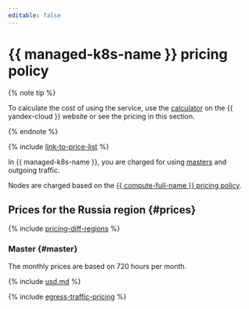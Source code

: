 ```yaml
---
editable: false
---
```


# {{ managed-k8s-name }} pricing policy


{% note tip %}




To calculate the cost of using the service, use the [calculator](https://yandex.cloud/en/prices?state=f05a4ab8c08f#calculator) on the {{ yandex-cloud }} website or see the pricing in this section.


{% endnote %}



{% include [link-to-price-list](../_includes/pricing/link-to-price-list.md) %}

In {{ managed-k8s-name }}, you are charged for using [masters](concepts/index.md#master) and outgoing traffic.

Nodes are charged based on the [{{ compute-full-name }} pricing policy](../compute/pricing.md).


## Prices for the Russia region {#prices}



{% include [pricing-diff-regions](../_includes/pricing-diff-regions.md) %}


### Master {#master}

The monthly prices are based on 720 hours per month.




{% include [usd.md](../_pricing/managed-kubernetes/usd.md) %}


{% include [egress-traffic-pricing](../_includes/egress-traffic-pricing.md) %}